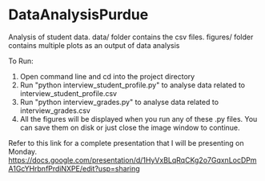 # DataAnalysisPurdue
Analysis of student data. 
data/ folder contains the csv files.
figures/ folder contains multiple plots as an output of data analysis

To Run:
1. Open command line and cd into the project directory
2. Run "python interview_student_profile.py" to analyse data related to interview_student_profile.csv
3. Run "python interview_grades.py" to analyse data related to interview_grades.csv
4. All the figures will be displayed when you run any of these .py files. You can save them on disk or just close the image window to continue.

Refer to this link for a complete presentation that I will be presenting on Monday. 
https://docs.google.com/presentation/d/1HyVxBLqRqCKg2o7GqxnLocDPmA1GcYHrbnfPrdiNXPE/edit?usp=sharing
